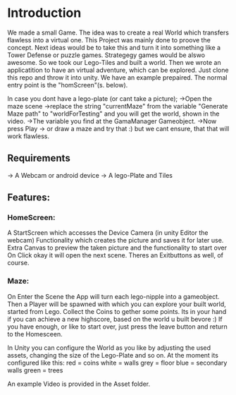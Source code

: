 # Introduction

We made a small Game. The idea was to create a real World which transfers flawless into a virtual one. This Project was mainly done to proove the concept.
Next ideas would be to take this and turn it into something like a Tower Defense or puzzle games. Strategegy games would be alswo awesome.
So we took our Lego-Tiles and built a world. Then we wrote an applicatition to have an virtual adventure, which can be explored.
Just clone this repo and throw it into unity.
We have an example prepaired.
The normal entry point is the "homScreen"(s. below).

In case you dont have a lego-plate (or cant take a picture);
->Open the maze scene
->replace the string "currentMaze" from the variable "Generate Maze path" to "worldForTesting" and you will get the world, shown in the video.
->The variable you find at the GamaManager Gameobject.
->Now press Play
-> or draw a maze and try that :) but we cant ensure, that that will work flawless.

## Requirements
-> A Webcam or android device
-> A lego-Plate and Tiles

## Features:
### HomeScreen:
A StartScreen which accesses the Device Camera (in unity Editor the webcam)
Functionality which creates the picture and saves it for later use.
Extra Canvas to preview the taken picture and the functionality to start over 
On Click okay it will open the next scene.
Theres an Exitbuttons as well, of course.
### Maze:
On Enter the Scene the App will turn each lego-nipple into a gameobject.
Then a Player will be spawned with which you can explore your built world, started from Lego.
Collect the Coins to gether some points. Its in your hand if you can achieve a new highscore, based on the world u built bevore :)
If you have enough, or like to start over, just press the leave button and return to the Homesceen.

In Unity you can configure the World as you like by adjusting the used assets, changing the size of the Lego-Plate and so on.
At the moment its configured like this:
red = coins
white = walls
grey = floor
blue = secondary walls
green = trees


An example Video is provided in the Asset folder.
